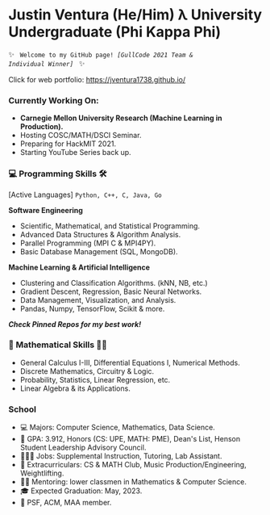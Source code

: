 # Justin Ventura (He/Him) λ University Undergraduate (Phi Kappa Phi)

✨ <code> Welcome to my GitHub page!
*[GullCode 2021 Team & Individual Winner]*
</code> ✨

Click for web portfolio: https://jventura1738.github.io/

### Currently Working On:
- **Carnegie Mellon University Research (Machine Learning in Production).**
- Hosting COSC/MATH/DSCI Seminar.
- Preparing for HackMIT 2021.
- Starting YouTube Series back up.

### 💻 Programming Skills 🛠

[Active Languages] <code>Python, C++, C, Java, Go</code>

**Software Engineering**
- Scientific, Mathematical, and Statistical Programming.
- Advanced Data Structures & Algorithm Analysis.
- Parallel Programming (MPI C & MPI4PY).
- Basic Database Management (SQL, MongoDB).

**Machine Learning & Artificial Intelligence**
- Clustering and Classification Algorithms. (kNN, NB, etc.)
- Gradient Descent, Regression, Basic Neural Networks.
- Data Management, Visualization, and Analysis.
- Pandas, Numpy, TensorFlow, Scikit & more.

***Check Pinned Repos for my best work!***

### 🧠 Mathematical Skills ✍🏼

- General Calculus I-III, Differential Equations I, Numerical Methods.
- Discrete Mathematics, Circuitry & Logic.
- Probability, Statistics, Linear Regression, etc.
- Linear Algebra & its Applications.

### School

- 💻 Majors: Computer Science, Mathematics, Data Science.
- 🧠 GPA: 3.912, Honors (CS: UPE, MATH: PME), Dean's List, Henson Student Leadership Advisory Council.
- 👨🏻‍💻 Jobs: Supplemental Instruction, Tutoring, Lab Assistant.
- 🤩 Extracurriculars: CS & MATH Club, Music Production/Engineering, Weightlifting.
- 👨‍🏫 Mentoring: lower classmen in Mathematics & Computer Science.
- 🎓 Expected Graduation: May, 2023.
- 🎩 PSF, ACM, MAA member.

